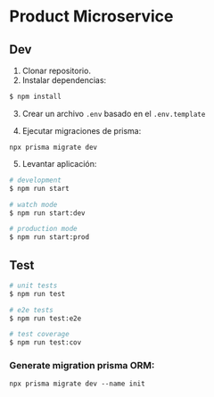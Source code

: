 # Product Microservice

## Dev

1. Clonar repositorio.
2. Instalar dependencias:

```bash
$ npm install
```

3. Crear un archivo `.env` basado en el `.env.template`

4. Ejecutar migraciones de prisma:

```
npx prisma migrate dev
```

5. Levantar aplicación:

```bash
# development
$ npm run start

# watch mode
$ npm run start:dev

# production mode
$ npm run start:prod
```

## Test

```bash
# unit tests
$ npm run test

# e2e tests
$ npm run test:e2e

# test coverage
$ npm run test:cov
```

### Generate migration prisma ORM:

```
npx prisma migrate dev --name init
```
